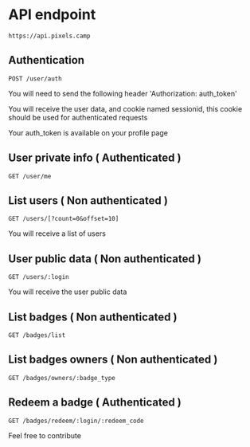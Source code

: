 # API endpoint

    https://api.pixels.camp

## Authentication 

    POST /user/auth

You will need to send the following header 'Authorization: auth_token'

You will receive the user data, and cookie named sessionid, this cookie should be used for authenticated requests

Your auth_token is available on your profile page


## User private info ( Authenticated )

    GET /user/me

## List users ( Non authenticated )

    GET /users/[?count=0&offset=10]

You will receive a list of users


## User public data ( Non authenticated ) 

    GET /users/:login

You will receive the user public data

    
## List badges ( Non authenticated )

    GET /badges/list


## List badges owners ( Non authenticated )

    GET /badges/owners/:badge_type


## Redeem a badge ( Authenticated )

    GET /badges/redeem/:login/:redeem_code



Feel free to contribute

